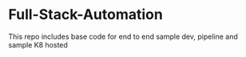 # Full-Stack-Automation
This repo includes base code for end to end sample dev, pipeline and sample K8 hosted
